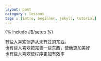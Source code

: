 ```yaml
---
layout: post
category : lessons
tags : [intro, beginner, jekyll, tutorial]
---
```

{% include JB/setup %}

有些人喜欢创造从未有过的东西。  
也有些人喜欢把完善一些东西，使他更加美好  
也有些人喜欢使程序更加有效率  
